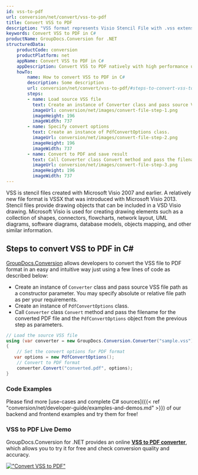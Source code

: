 ```yaml
---
id: vss-to-pdf
url: conversion/net/convert/vss-to-pdf
title: Convert VSS to PDF
description: "VSS format represents Visio Stencil File with .vss extension. Learn how to convert VSS to PDF file programmatically in C# language using GroupDocs.Conversion for .NET library."
keywords: Convert VSS to PDF in C#
productName: GroupDocs.Conversion for .NET
structuredData:
    productCode: conversion
    productPlatform: net
    appName: Convert VSS to PDF in C#
    appDescription: Convert VSS to PDF natively with high performance using C# language and server side GroupDocs.Conversion for .NET APIs, without the use of any software like Microsoft or Open Office.
    howTo:
        name: How to convert VSS to PDF in C# 
        description: Some description
        url: conversion/net/convert/vss-to-pdf/#steps-to-convert-vss-to-pdf-in-c
        steps:
        - name: Load source VSS file 
          text: Create an instance of Converter class and pass source VSS file path as a constructor parameter. You may specify absolute or relative file path as per your requirements. 
          imageUrl: conversion/net/images/convert-file-step-1.png
          imageHeight: 196
          imageWidth: 737
        - name: Specify convert options 
          text: Create an instance of PdfConvertOptions class.
          imageUrl: conversion/net/images/convert-file-step-2.png
          imageHeight: 196
          imageWidth: 737
        - name: Convert to PDF and save result 
          text: Call Converter class Convert method and pass the filename for the converted HTML file and the PdfConvertOptions object from the previous step as parameters.
          imageUrl: conversion/net/images/convert-file-step-3.png
          imageHeight: 196
          imageWidth: 737
---
```


VSS is stencil files created with Microsoft Visio 2007 and earlier. A relatively new file format is VSSX that was introduced with Microsoft Visio 2013. Stencil files provide drawing objects that can be included in a VSD Visio drawing. Microsoft Visio is used for creating drawing elements such as a collection of shapes, connectors, flowcharts, network layout, UML diagrams, software diagrams, database models, objects mapping, and other similar information.

## Steps to convert VSS to PDF in C#

[GroupDocs.Conversion](https://products.groupdocs.com/conversion/net) allows developers to convert the VSS file to PDF format in an easy and intuitive way just using a few lines of code as described below:

* Create an instance of `Converter` class and pass source VSS file path as a constructor parameter. You may specify absolute or relative file path as per your requirements. 
* Create an instance of `PdfConvertOptions` class.
* Call `Converter` class `Convert` method and pass the filename for the converted PDF file and the `PdfConvertOptions` object from the previous step as parameters.

```csharp
// Load the source VSS file
using (var converter = new GroupDocs.Conversion.Converter("sample.vss"))
{
    // Set the convert options for PDF format
   var options = new PdfConvertOptions();
    // Convert to PDF format
    converter.Convert("converted.pdf", options);
}
```

### Code Examples

Please find more [use-cases and complete C# sources]({{< ref "conversion/net/developer-guide/examples-and-demos.md" >}}) of our backend and frontend examples and try them for free!

### VSS to PDF Live Demo

GroupDocs.Conversion for .NET provides an online [**VSS to PDF converter**](https://products.groupdocs.app/conversion/vss-to-pdf), which allows you to try it for free and check conversion quality and accuracy.

[!["Convert VSS to PDF"](conversion/net/images/convert-to-pdf/convert-vss-to-pdf.png)](https://products.groupdocs.app/conversion/vss-to-pdf)